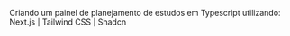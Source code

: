 Criando um painel de planejamento de estudos em Typescript utilizando: Next.js | Tailwind CSS | Shadcn
